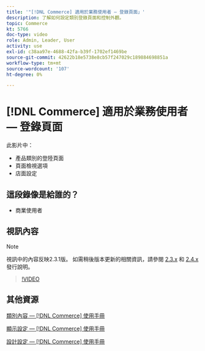 ```yaml
---
title: '"[!DNL Commerce] 適用於業務使用者 — 登錄頁面」'
description: 了解如何設定類別登錄頁面和控制外觀。
topic: Commerce
kt: 5766
doc-type: video
role: Admin, Leader, User
activity: use
exl-id: c38aa97e-4688-42fa-b39f-1702ef1469be
source-git-commit: 42622b18e5738e8cb57f247029c189884698851a
workflow-type: tm+mt
source-wordcount: '107'
ht-degree: 0%

---
```


# [!DNL Commerce] 適用於業務使用者 — 登錄頁面

此影片中：

- 產品類別的登陸頁面
- 頁面檢視選項
- 店面設定

## 這段錄像是給誰的？

- 商業使用者

## 視訊內容

>[!NOTE]
>
>視訊中的內容反映2.3.1版。 如需稍後版本更新的相關資訊，請參閱 [ 2.3.x](https://devdocs.magento.com/guides/v2.3/release-notes/bk-release-notes.html) 和 [2.4.x](https://devdocs.magento.com/guides/v2.4/release-notes/bk-release-notes.html) 發行說明。

>[!VIDEO](https://video.tv.adobe.com/v/36388/?quality=12&learn=on)

## 其他資源

[類別內容 —  [!DNL Commerce] 使用手冊](https://docs.magento.com/user-guide/catalog/categories-content-settings.html)

[顯示設定 —  [!DNL Commerce] 使用手冊](https://docs.magento.com/user-guide/catalog/categories-display-settings.html)

[設計設定 —  [!DNL Commerce] 使用手冊](https://docs.magento.com/user-guide/catalog/categories-custom-design.html)
